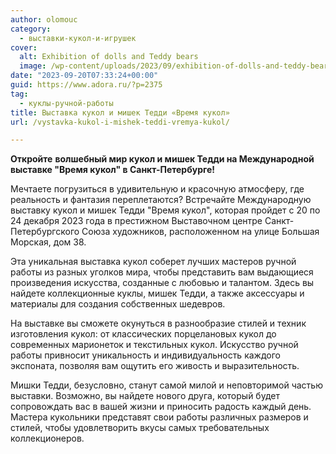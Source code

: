 ```yaml
---
author: olomouc
category:
  - выставки-кукол-и-игрушек
cover:
  alt: Exhibition of dolls and Teddy bears
  image: /wp-content/uploads/2023/09/exhibition-of-dolls-and-teddy-bears.png
date: "2023-09-20T07:33:24+00:00"
guid: https://www.adora.ru/?p=2375
tag:
  - куклы-ручной-работы
title: Выставка кукол и мишек Тедди «Время кукол»
url: /vystavka-kukol-i-mishek-teddi-vremya-kukol/

---
```

**Откройте** **волшебный мир кукол и мишек Тедди на Международной выставке "Время кукол" в Санкт-Петербурге!**

Мечтаете погрузиться в удивительную и красочную атмосферу, где реальность и фантазия переплетаются? Встречайте Международную выставку кукол и мишек Тедди "Время кукол", которая пройдет с 20 по 24 декабря 2023 года в престижном Выставочном центре Санкт-Петербургского Союза художников, расположенном на улице Большая Морская, дом 38.

Эта уникальная выставка кукол соберет лучших мастеров ручной работы из разных уголков мира, чтобы представить вам выдающиеся произведения искусства, созданные с любовью и талантом. Здесь вы найдете коллекционные куклы, мишек Тедди, а также аксессуары и материалы для создания собственных шедевров.

На выставке вы сможете окунуться в разнообразие стилей и техник изготовления кукол: от классических порцелановых кукол до современных марионеток и текстильных кукол. Искусство ручной работы привносит уникальность и индивидуальность каждого экспоната, позволяя вам ощутить его живость и выразительность.

Мишки Тедди, безусловно, станут самой милой и неповторимой частью выставки. Возможно, вы найдете нового друга, который будет сопровождать вас в вашей жизни и приносить радость каждый день. Мастера кукольники представят свои работы различных размеров и стилей, чтобы удовлетворить вкусы самых требовательных коллекционеров.

